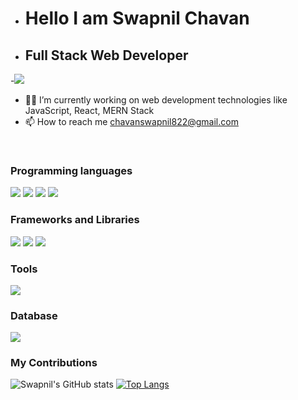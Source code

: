- <h1>Hello I am Swapnil Chavan</h1>
- <h2>Full Stack Web Developer</h2>
-<img src="https://www.approvedcourse.com/wp-content/uploads/2021/06/Full-Stack-Developer.png" />
- 👨‍💻 I’m currently working on web development technologies like JavaScript, React, MERN Stack
- 📫 How to reach me chavanswapnil822@gmail.com
<br/>
<h3>Programming languages</h3>
<p>
  <img src="https://img.shields.io/badge/HTML5-E34F26?style=for-the-badge&logo=html5&logoColor=white" />
  <img src="https://img.shields.io/badge/CSS3-1572B6?style=for-the-badge&logo=css3&logoColor=white" />
  <img src="https://img.shields.io/badge/JavaScript-323330?style=for-the-badge&logo=javascript&logoColor=F7DF1E" />
  <img src="https://img.shields.io/badge/json-5E5C5C?style=for-the-badge&logo=json&logoColor=white" />
</p>
<h3>Frameworks and Libraries</h3>
<p>
  <img src="https://img.shields.io/badge/Node.js-339933?style=for-the-badge&logo=nodedotjs&logoColor=white" />
  <img src="https://img.shields.io/badge/React-20232A?style=for-the-badge&logo=react&logoColor=61DAFB" />
  <img src="https://img.shields.io/badge/AngularJS-E23237?style=for-the-badge&logo=angularjs&logoColor=white" />
</p>
<h3>Tools</h3>
<p>
  <img src="https://img.shields.io/badge/Visual_Studio_Code-0078D4?style=for-the-badge&logo=visual%20studio%20code&logoColor=white" />
<p>
<h3>Database</h3>
<p>
  <img src="https://img.shields.io/badge/MongoDB-4EA94B?style=for-the-badge&logo=mongodb&logoColor=white" />
</p>
  
<h3>My Contributions</h3>

![Swapnil's GitHub stats](https://github-readme-stats.vercel.app/api?username=swapnilchavan13&show_icons=true&theme=radical)
[![Top Langs](https://github-readme-stats.vercel.app/api/top-langs/?username=swapnilchavan13)](https://github.com/swapnilchavan13/github-readme-stats)
